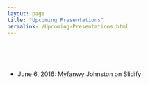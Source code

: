 ```yaml
---
layout: page
title: "Upcoming Presentations"
permalink: /Upcoming-Presentations.html
--- 
```


<article class="row" markdown="1">
<section class="small-12 large-8 columns page-content" markdown="1">

<br>
<br>
<br>

 - June 6, 2016: Myfanwy Johnston on Slidify


</section>
</article>

